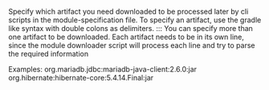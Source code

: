 Specify which artifact you need downloaded to be processed later by cli scripts in the module-specification file.
To specify an artifact, use the gradle like syntax with double colons as delimiters.
<group>:<artifact>:<version>:<type>
You can specify more than one artifact to be downloaded. 
Each artifact needs to be in its own line, since the module downloader script will process each line and try to parse the required information

Examples:
org.mariadb.jdbc:mariadb-java-client:2.6.0:jar
org.hibernate:hibernate-core:5.4.14.Final:jar